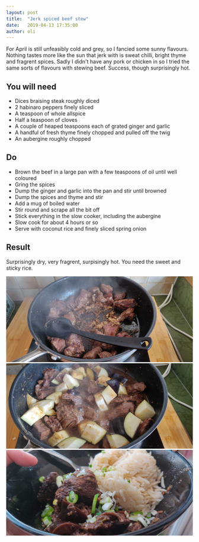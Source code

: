 ```yaml
---
layout: post
title:  "Jerk spiced beef stew"
date:   2019-04-13 17:35:00
author: oli
---
```


For April is still unfeasibly cold and grey, so I fancied some sunny flavours.  Nothing tastes more like the sun that jerk with is sweat chilli, bright thyme and fragrent spices.  Sadly I didn't have any pork or chicken in so I tried the same sorts of flavours with stewing beef.  Success, though surprisingly hot.

## You will need

* Dices braising steak roughly diced
* 2 habinaro peppers finely sliced
* A teaspoon of whole allspice
* Half a teaspoon of cloves
* A couple of heaped teaspoons each of grated ginger and garlic
* A handful of fresh thyme finely chopped and pulled off the twig
* An aubergine roughly chopped


## Do

* Brown the beef in a large pan with a few teaspoons of oil until well coloured
* Gring the spices 
* Dump the ginger and garlic into the pan and stir until browned
* Dump the spices and thyme and stir
* Add a mug of boiled water
* Stir round and scrape all the bit off
* Stick everything in the slow cooker, including the aubergine
* Slow cook for about 4 hours or so
* Serve with coconut rice and finely sliced spring onion

## Result

Surprisingly dry, very fragrent, surpisingly hot.  You need the sweet and sticky rice.



![Everything browning](/images/jerk-beef-stew/jerk-beef-stew-1.jpg)
![Ready for the slowcooker](/images/jerk-beef-stew/jerk-beef-stew-2.jpg)
![GET IN MY FACE](/images/jerk-beef-stew/jerk-beef-stew-3.jpg)

